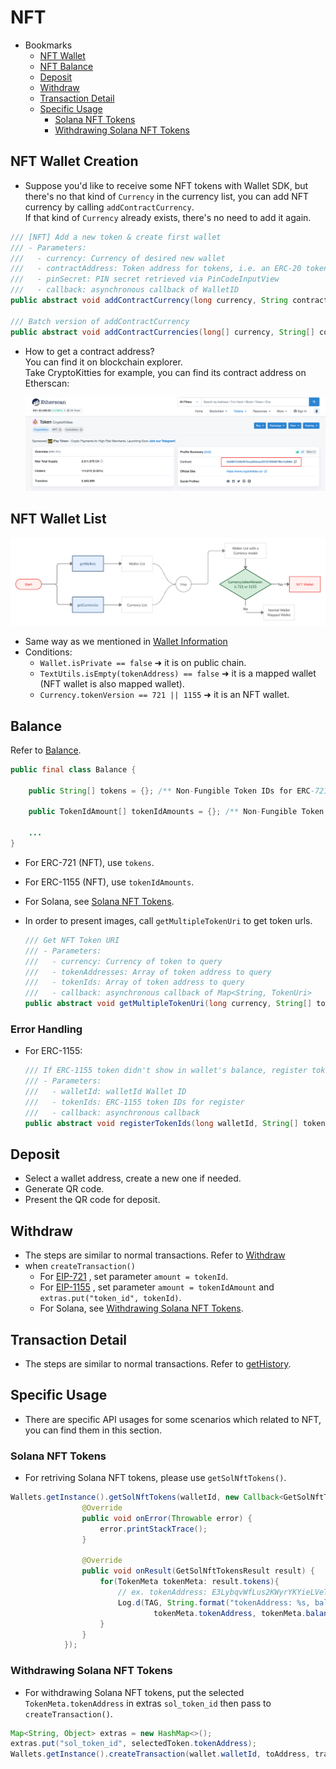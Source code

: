 # NFT

- Bookmarks
  - [NFT Wallet](#nft-wallet-creation)
  - [NFT Balance](#balance)
  - [Deposit](#deposit)
  - [Withdraw](#withdraw)
  - [Transaction Detail](#transaction-detail)
  - [Specific Usage](#specific-usage)
    - [Solana NFT Tokens](#solana-nft-tokens)
    - [Withdrawing Solana NFT Tokens](#withdrawing-solana-nft-tokens)

## NFT Wallet Creation

- Suppose you'd like to receive some NFT tokens with Wallet SDK, but there's no that kind of `Currency` in the currency list, you can add NFT currency by calling `addContractCurrency`.  
If that kind of `Currency` already exists, there's no need to add it again.

```java
/// [NFT] Add a new token & create first wallet
/// - Parameters:
///   - currency: Currency of desired new wallet
///   - contractAddress: Token address for tokens, i.e. an ERC-20 token wallet maps to an Ethereum wallet
///   - pinSecret: PIN secret retrieved via PinCodeInputView
///   - callback: asynchronous callback of WalletID
public abstract void addContractCurrency(long currency, String contractAddress, PinSecret pinSecret, Callback<AddContractCurrenciesResult> callback);

/// Batch version of addContractCurrency
public abstract void addContractCurrencies(long[] currency, String[] contractAddresses, PinSecret pinSecret, Callback<AddContractCurrenciesResult> callback);
```

- How to get a contract address?  
You can find it on blockchain explorer.  
Take CryptoKitties for example, you can find its contract address on Etherscan:

  ![img](images/sdk_guideline/nft_etherscan_1.png)

## NFT Wallet List

![img](images/sdk_guideline/nft_wallets.jpg)

- Same way as we mentioned in [Wallet Information](wallets.md#wallet-information)
- Conditions:
  - `Wallet.isPrivate == false` ➜ it is on public chain.
  - `TextUtils.isEmpty(tokenAddress) == false` ➜ it is a mapped wallet (NFT wallet is also mapped wallet).
  - `Currency.tokenVersion == 721 || 1155` ➜ it is an NFT wallet.

## Balance

Refer to [Balance](wallets.md#getbalances).

```java
public final class Balance {

    public String[] tokens = {}; /** Non-Fungible Token IDs for ERC-721*/

    public TokenIdAmount[] tokenIdAmounts = {}; /** Non-Fungible Token ID and amounts for ERC-1155 */

    ...
}
```

- For ERC-721 (NFT), use `tokens`.
- For ERC-1155 (NFT), use `tokenIdAmounts`.
- For Solana, see [Solana NFT Tokens](#solana-nft-tokens).

- In order to present images, call `getMultipleTokenUri` to get token urls.
  
  ```java
  /// Get NFT Token URI
  /// - Parameters:
  ///   - currency: Currency of token to query
  ///   - tokenAddresses: Array of token address to query
  ///   - tokenIds: Array of token address to query
  ///   - callback: asynchronous callback of Map<String, TokenUri>
  public abstract void getMultipleTokenUri(long currency, String[] tokenAddresses, String[]  tokenIds, Callback<GetMultipleTokenUriResult> callback);
  ```

### Error Handling

- For ERC-1155:

  ```java
  /// If ERC-1155 token didn't show in wallet's balance, register token ID manually make them in track
  /// - Parameters:
  ///   - walletId: walletId Wallet ID
  ///   - tokenIds: ERC-1155 token IDs for register
  ///   - callback: asynchronous callback
  public abstract void registerTokenIds(long walletId, String[] tokenIds, Callback<RegisterTokenIdsResult> callback);
  ```

## Deposit

- Select a wallet address, create a new one if needed.
- Generate QR code.
- Present the QR code for deposit.

## Withdraw

- The steps are similar to normal transactions. Refer to [Withdraw](transaction.md#withdraw)
- when `createTransaction()`
  - For [EIP-721](https://eips.ethereum.org/EIPS/eip-721) , set parameter `amount = tokenId`.
  - For [EIP-1155](https://eips.ethereum.org/EIPS/eip-1155) , set parameter `amount = tokenIdAmount` and `extras.put("token_id", tokenId)`.
  - For Solana, see [Withdrawing Solana NFT Tokens](#withdrawing-solana-nft-tokens).

## Transaction Detail

- The steps are similar to normal transactions. Refer to [getHistory](transaction.md#gethistory).

## Specific Usage
- There are specific API usages for some scenarios which related to NFT, you can find them in this section.

### Solana NFT Tokens
- For retriving Solana NFT tokens, please use `getSolNftTokens()`.
```java
Wallets.getInstance().getSolNftTokens(walletId, new Callback<GetSolNftTokensResult>() {
                @Override
                public void onError(Throwable error) {
                    error.printStackTrace();
                }

                @Override
                public void onResult(GetSolNftTokensResult result) {
                    for(TokenMeta tokenMeta: result.tokens){
                        // ex. tokenAddress: E3LybqvWfLus2KWyrYKYieLVeT6ENpE4znqkMZ9CTrPH, balance: 17, supply: 100, tokenStandard: Unknown
                        Log.d(TAG, String.format("tokenAddress: %s, balance: %s, supply: %s, tokenStandard: %s",
                                tokenMeta.tokenAddress, tokenMeta.balance, tokenMeta.supply, tokenMeta.tokenStandard));
                    }
                }
            });
```
### Withdrawing Solana NFT Tokens
- For withdrawing Solana NFT tokens, put the selected `TokenMeta.tokenAddress` in extras `sol_token_id` then pass to `createTransaction()`.
```java
Map<String, Object> extras = new HashMap<>();
extras.put("sol_token_id", selectedToken.tokenAddress);
Wallets.getInstance().createTransaction(wallet.walletId, toAddress, transactionAmount, fee, desc, pinSecret, extras, callback);
```

